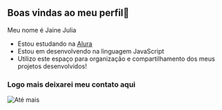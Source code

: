 ## Boas vindas ao meu perfil💙

Meu nome é Jaine Julia

- Estou estudando na [Alura](https://www.alura.com.br)
- Estou em desenvolvendo na linguagem JavaScript
- Utilizo este espaço para organização e compartilhamento dos meus projetos desenvolvidos!
  
### Logo mais deixarei meu contato aqui


![Até mais](https://media1.tenor.com/m/U45Q8YaJzBUAAAAC/moti-hearts.gif)
